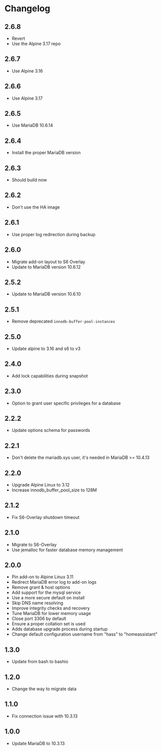 # Changelog

## 2.6.8
- Revert
- Use the Alpine 3.17 repo

## 2.6.7
- Use Alpine 3.16

## 2.6.6
- Use Alpine 3.17

## 2.6.5
- Use MariaDB 10.6.14

## 2.6.4
- Install the proper MariaDB version

## 2.6.3
- Should build now

## 2.6.2
- Don't use the HA image

## 2.6.1

- Use proper log redirection during backup

## 2.6.0

- Migrate add-on layout to S6 Overlay
- Update to MariaDB version 10.6.12

## 2.5.2

- Update to MariaDB version 10.6.10

## 2.5.1

- Remove deprecated `innodb-buffer-pool-instances`

## 2.5.0

- Update alpine to 3.16 and s6 to v3

## 2.4.0

- Add lock capabilities during snapshot

## 2.3.0

- Option to grant user specific privileges for a database

## 2.2.2

- Update options schema for passwords

## 2.2.1
- Don't delete the mariadb.sys user, it's needed in MariaDB >= 10.4.13

## 2.2.0

- Upgrade Alpine Linux to 3.12
- Increase innodb_buffer_pool_size to 128M

## 2.1.2

- Fix S6-Overlay shutdown timeout

## 2.1.0

- Migrate to S6-Overlay
- Use jemalloc for faster database memory management

## 2.0.0

- Pin add-on to Alpine Linux 3.11
- Redirect MariaDB error log to add-on logs
- Remove grant & host options
- Add support for the mysql service
- Use a more secure default on install
- Skip DNS name resolving
- Improve integrity checks and recovery
- Tune MariaDB for lower memory usage
- Close port 3306 by default
- Ensure a proper collation set is used
- Adds database upgrade process during startup
- Change default configuration username from "hass" to "homeassistant"

## 1.3.0

- Update from bash to bashio

## 1.2.0

- Change the way to migrate data

## 1.1.0

- Fix connection issue with 10.3.13

## 1.0.0

- Update MariaDB to 10.3.13
